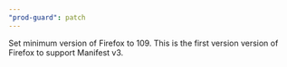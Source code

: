 ```yaml
---
"prod-guard": patch
---
```


Set minimum version of Firefox to 109. This is the first version version of Firefox to support Manifest v3.

